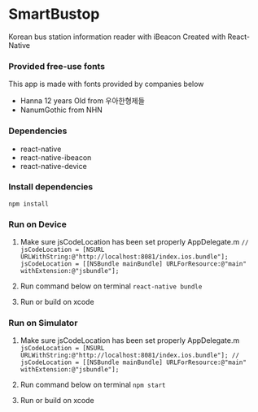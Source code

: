 # SmartBustop
Korean bus station information reader with iBeacon
Created with React-Native

### Provided free-use fonts
This app is made with fonts provided by companies below
- Hanna 12 years Old from 우아한형제들
- NanumGothic from NHN

### Dependencies
- react-native
- react-native-ibeacon
- react-native-device

### Install dependencies
`npm install`

### Run on Device

1. Make sure jsCodeLocation has been set properly AppDelegate.m
  `//  jsCodeLocation = [NSURL URLWithString:@"http://localhost:8081/index.ios.bundle"];
  jsCodeLocation = [[NSBundle mainBundle] URLForResource:@"main" withExtension:@"jsbundle"];`


2. Run command below on terminal
  `react-native bundle`

3. Run or build on xcode

### Run on Simulator

1. Make sure jsCodeLocation has been set properly AppDelegate.m
  `  jsCodeLocation = [NSURL URLWithString:@"http://localhost:8081/index.ios.bundle"];
  //  jsCodeLocation = [[NSBundle mainBundle] URLForResource:@"main" withExtension:@"jsbundle"];`

2. Run command below on terminal
  `npm start`

3. Run or build on xcode
